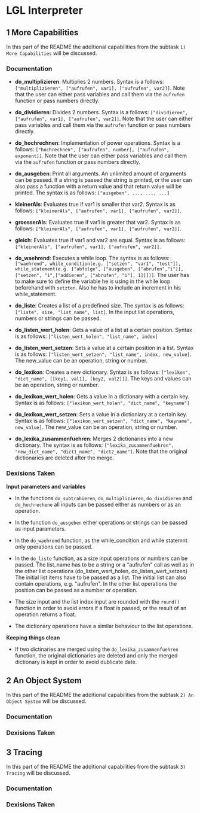 # LGL Interpreter

## 1 More Capabilities

In this part of the README the additional capabilities from the subtask `1) More Capabilities` will be discussed.

### Documentation

-   **do_multiplizieren**: Multiplies 2 numbers. Syntax is a follows: `["multiplizieren", ["aufrufen", var1], ["aufrufen", var2]]`. Note that the user can either pass variables and call them via the `aufrufen` function or pass numbers directly.

-   **do_dividieren**: Divides 2 numbers. Syntax is a follows: `["dividieren", ["aufrufen", var1], ["aufrufen", var2]]`. Note that the user can either pass variables and call them via the `aufrufen` function or pass numbers directly.

-   **do_hochrechnen**: Implementation of power operations. Syntax is a follows: `["hochrechnen", ["aufrufen", number], ["aufrufen", exponent]]`. Note that the user can either pass variables and call them via the `aufrufen` function or pass numbers directly.

-   **do_ausgeben**: Print all arguments. An unlimited amount of arguments can be passed. If a string is passed the string is printed, or the user can also pass a function with a return value and that return value will be printed. The syntax is as follows: `["ausgeben", ..., ..., ...]`

-   **kleinerAls**: Evaluates true if var1 is smaller that var2. Syntax is as follows: `["kleinerAls", ["aufrufen", var1], ["aufrufen", var2]]`.

-   **groesserAls**: Evaluates true if var1 is greater that var2. Syntax is as follows: `["kleinerAls", ["aufrufen", var1], ["aufrufen", var2]]`.

-   **gleich**: Evaluates true if var1 and var2 are equal. Syntax is as follows: `["kleinerAls", ["aufrufen", var1], ["aufrufen", var2]]`.

-   **do_waehrend**: Executes a while loop. The syntax is as follows: `["waehrend", while_condition(e.g. ["setzen", "var1", "test"]), while_statement(e.g. ["abfolge", ["ausgeben", ["abrufen","i"]], ["setzen", "i",["addieren", ["abrufen", "i"], 1]]])]`. The user has to make sure to define the variable he is using in the while loop beforehand with `setzten`. Also he has to include an increment in his while_statement.

-   **do_liste**: Creates a list of a predefined size. The syntax is as follows: `["liste", size, "list_name", list]`. In the input list operations, numbers or strings can be passed.

-   **do_listen_wert_holen**: Gets a value of a list at a certain position. Syntax is as follows: `["listen_wert_holen", "list_name", index]`

-   **do_listen_wert_setzen**: Sets a value at a certain position in a list. Syntax is as follows: `["listen_wert_setzen", "list_name", index, new_value]`. The new_value can be an operation, string or number.

-   **do_lexikon**: Creates a new dictionary. Syntax is as follows: `["lexikon", "dict_name", [[key1, val1], [key2, val2]]]`. The keys and values can be an operation, string or number.

-   **do_lexikon_wert_holen**: Gets a value in a dictionary with a certain key. Syntax is as follows: `["lexikon_wert_holen", "dict_name", "keyname"]`

-   **do_lexikon_wert_setzen**: Sets a value in a dictioniary at a certain key. Syntax is as follows: `["lexikon_wert_setzen", "dict_name", "keyname", new_value]`. The new_value can be an operation, string or number.

-   **do_lexika_zusammenfuehren**: Merges 2 dictionaries into a new dictionary. The syntax is as follows: `["lexika_zusammenfuehren", "new_dict_name", "dict1_name", "dict2_name"]`. Note that the original dictionaries are deleted after the merge.

### Dexisions Taken

**Input parameters and variables**

-   In the functions `do_subtrahieren`, `do_multiplizieren`, `do_dividieren` and `do_hochrechene` all inputs can be passed either as numbers or as an operation.

-   In the function `do_ausgeben` either operations or strings can be passed as input parameters.

-   In the `do_waehrend` function, as the while_condition and while statemnt only operations can be passed.

-   In the `do_liste` function, as a size input operations or numbers can be passed. The list_name has to be a string or a "aufrufen" call as well as in the other list operations (do_listen_wert_holen, do_listen_wert_setzen) The initial list items have to be passed as a list. The initial list can also contain operations, e.g. "aufrufen". In the other list operations the position can be passed as a number or operation.

-   The size input and the list index input are rounded with the `round()` function in order to avoid errors if a float is passed, or the result of an operation returns a float.

-   The dictionary operations have a similar behaviour to the list operations.

**Keeping things clean**

-   If two dictinaries are merged using the `do_lexika_zusammenfuehren` function, the original dictionaries are deleted and only the merged dictionary is kept in order to avoid dublicate date.

## 2 An Object System

In this part of the README the additional capabilities from the subtask `2) An Object System` will be discussed.

### Documentation

### Dexisions Taken

## 3 Tracing

In this part of the README the additional capabilities from the subtask `3) Tracing` will be discussed.

### Documentation

### Dexisions Taken
